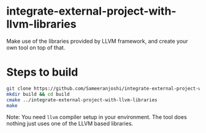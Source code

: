 # integrate-external-project-with-llvm-libraries
Make use of the libraries provided by LLVM framework, and create your own tool on top of that.

# Steps to build
```bash
git clone https://github.com/Sameeranjoshi/integrate-external-project-with-llvm-libraries.git
mkdir build && cd build
cmake ../integrate-external-project-with-llvm-libraries
make
```
Note: You need `llvm` compiler setup in your environment.
The tool does nothing just uses one of the LLVM based libraries.
